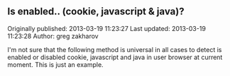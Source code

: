 ## Is enabled.. (cookie, javascript & java)? 
Originally published: 2013-03-19 11:23:27 
Last updated: 2013-03-19 11:23:28 
Author: greg zakharov 
 
I'm not sure that the following method is universal in all cases to detect is enabled or disabled cookie, javascript and java in user browser at current moment. This is just an example.